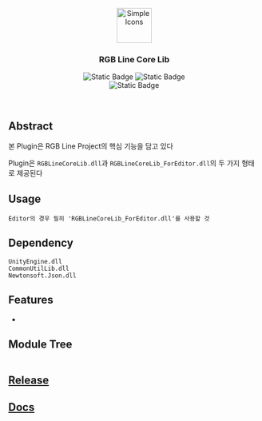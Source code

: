 <p align="center">
  <img src="https://github.com/user-attachments/assets/9f2e8c0d-7701-4050-ae0e-4d59992ec7b6" alt="Simple Icons" width=70>
  <h3 align="center">RGB Line Core Lib</h3>
</p>

<p align="center">
  <img alt="Static Badge" src="https://img.shields.io/badge/Lang-CSharp-blue">
  <img alt="Static Badge" src="https://img.shields.io/badge/Target-Unity-green">
  <br>
  <img alt="Static Badge" src="https://img.shields.io/badge/Usage-Plugin-red">
</p>

<br>

## Abstract
본 Plugin은 RGB Line Project의 핵심 기능을 담고 있다

Plugin은 ```RGBLineCoreLib.dll```과 ```RGBLineCoreLib_ForEditor.dll```의 두 가지 형태로 제공된다

## Usage
```
Editor의 경우 필히 'RGBLineCoreLib_ForEditor.dll'를 사용할 것
```

## Dependency
```
UnityEngine.dll
CommonUtilLib.dll
Newtonsoft.Json.dll
```

## Features
- 

## Module Tree
```

```

## <a href="https://github.com/RGB-Line/RGBLineCoreLib/releases">Release</a>

## <a href="https://rgb-line.github.io/RGBLineCoreLib/">Docs</a>